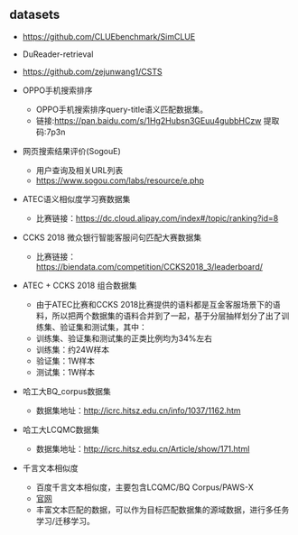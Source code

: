 
## datasets

- https://github.com/CLUEbenchmark/SimCLUE

- DuReader-retrieval
- https://github.com/zejunwang1/CSTS

- OPPO手机搜索排序
  - OPPO手机搜索排序query-title语义匹配数据集。
  - 链接:https://pan.baidu.com/s/1Hg2Hubsn3GEuu4gubbHCzw 提取码:7p3n

- 网页搜索结果评价(SogouE)
  - 用户查询及相关URL列表 
  - https://www.sogou.com/labs/resource/e.php

- ATEC语义相似度学习赛数据集
  - 比赛链接：https://dc.cloud.alipay.com/index#/topic/ranking?id=8   
- CCKS 2018 微众银行智能客服问句匹配大赛数据集
  - 比赛链接：https://biendata.com/competition/CCKS2018_3/leaderboard/   
- ATEC + CCKS 2018 组合数据集
  - 由于ATEC比赛和CCKS 2018比赛提供的语料都是互金客服场景下的语料，所以把两个数据集的语料合并到了一起，基于分层抽样划分了出了训练集、验证集和测试集，其中：    
  - 训练集、验证集和测试集的正类比例均为34%左右
  - 训练集：约24W样本
  - 验证集：1W样本
  - 测试集：1W样本
- 哈工大BQ_corpus数据集
  - 数据集地址：http://icrc.hitsz.edu.cn/info/1037/1162.htm   
- 哈工大LCQMC数据集
  - 数据集地址：http://icrc.hitsz.edu.cn/Article/show/171.html   

- 千言文本相似度
  - 百度千言文本相似度，主要包含LCQMC/BQ Corpus/PAWS-X
  - [官网](https://aistudio.baidu.com/aistudio/competition/detail/45/?isFromLUGE=TRUE)
  - 丰富文本匹配的数据，可以作为目标匹配数据集的源域数据，进行多任务学习/迁移学习。